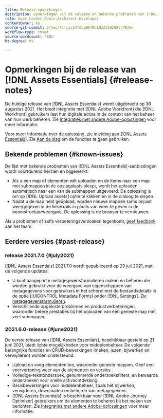 ```yaml
---
title: Release-opmerkingen
description: Opmerkingen bij de release en bekende problemen van [!DNL Assets Essentials]
role: User,Leader,Admin,Architect,Developer
contentOwner: AG
source-git-commit: 574ac781fc5c5dfdba0640b1032a50268947875d
workflow-type: tm+mt
source-wordcount: '301'
ht-degree: 0%

---
```



# Opmerkingen bij de release van [!DNL Assets Essentials] {#release-notes}

De huidige release van [!DNL Assets Essentials] wordt uitgebracht op 30 augustus 2021. Het biedt integratie met [!DNL Adobe Workfront] die [!DNL Workfront] gebruikers laat hun digitale activa in de context van het beheer van hun werk beheren. Zie [Integraties met andere Adobe-oplossingen](/help/integration.md) voor meer informatie.

Voor meer informatie over de oplossing, zie [inleiding aan  [!DNL Assets Essentials]](introduction.md). Zie [Aan de slag](/help/get-started.md) om de functies te gaan gebruiken.

## Bekende problemen {#known-issues}

De lijst met bekende problemen van [!DNL Assets Essentials]-aanbiedingen wordt voortdurend herzien en bijgewerkt:

* Als u een map of elementen wilt uploaden en de items naar een map met submappen in de opslagplaats sleept, wordt het uploaden automatisch naar een van de submappen uitgevoerd. De oplossing is om op [!DNL Upload assets] optie te klikken en in de dialoog te slepen. <!-- CQ-4327753 -->
* Nadat u de map hebt geüpload, worden nieuwe mappen soms onjuist weergegeven in de linkerrails in plaats van weer te geven in de boomstructuurweergave. De oplossing is de browser te vernieuwen. <!-- CQ-4323534 -->

<!--
* Use assets that do not have whitespace in the file names. The replies to comments do not work for such assets.
-->

Als u problemen of zelfs verbeteringsverzoeken tegenkomt, [geef feedback](#provide-feedback) aan het team.

## Eerdere versies {#past-release}

### release 2021.7.0 {#july2021}

[!DNL Assets Essentials] 2021.7.0 wordt gepubliceerd op 29 juli 2021, met de volgende updates:

* U kunt aangepaste metagegevensformulieren maken en beheren die worden gebruikt voor de weergave van eigenschappen van metagegevens voor gebruikers in het scherm met de bestandsdetails in de optie [!UICONTROL Metadata Forms] onder [!DNL Settings]. Zie [metagegevensformulieren](metadata.md#metadata-forms).
* Verschillende opgeloste problemen en productverbeteringen, waaronder betere prestaties bij het uploaden van een geneste map met veel submappen.

### 2021.6.0-release {#june2021}

De eerste release van [!DNL Assets Essentials], beschikbaar gesteld op 21 juni 2021, biedt lichte mogelijkheden voor middelenbeheer. De volgende belangrijke functies en CRUD-bewerkingen (maken, lezen, bijwerken en verwijderen) worden ondersteund:

* Upload en voeg elementen toe, waaronder geneste mappen. Geef een voorvertoning weer van de elementen en versies.
* Volledige-tekstonderzoek, genummerde onderzoeksfilters, en bewaarde onderzoeken voor snelle activaontdekking.
* Basisbewerkingen voor middelenbeheer, zoals het bijwerken, verwijderen, downloaden en beheren van metagegevens.
* [!DNL Assets Essentials] is beschikbaar voor  [!DNL Adobe Journey Optimizer] gebruikers om de elementen te beheren bij het maken van berichten. Zie [Integraties met andere Adobe-oplossingen](/help/integration.md) voor meer informatie.
